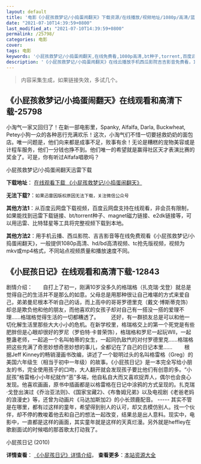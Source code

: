 ```yaml
---
layout: default
title: '电影《小屁孩救梦记/小捣蛋闹翻天》下载资源/在线播放/视频地址/1080p/高清/蓝光'
date: "2021-07-10T14:39:59+0800"
last_modified_at: "2021-07-10T14:39:59+0800"
permalink: /25798/
categories: 电影
cover:
tags: 电影
keywords: '小屁孩救梦记/小捣蛋闹翻天,在线免费看,1080p高清,bt种子,torrent,百度云盘,magnet,磁力链,迅雷下载资源'
description: '《小屁孩救梦记/小捣蛋闹翻天》在线云播放手机西瓜影院吉吉影音免费看，1080p高清bd/hd未删减完整版和tc抢先枪版，mkv/mp4格式，附带bt/torrent种子、magnet/磁力链、百度云盘、网盘资源迅雷下载链接'
---
```


>内容采集生成，如果链接失效，多试几个。


## 《小屁孩救梦记/小捣蛋闹翻天》在线观看和高清下载-25798

小淘气一家又回归了！在新一部电影里，Spanky, Alfalfa, Darla, Buckwheat, Petey小狗一众的各种恶行充满欢乐！这次，小淘气们不惜一切要拯救奶奶的面包店。唯一问题是，他们向来都是成事不足，败事有余！无论是糟糕的宠物美容或是计程车服务，他们一分钱也挣不到。他们唯一的希望就是赢得社区天才表演比赛的奖金了。可是，你有听过Alfafa唱歌吗？


小屁孩救梦记/小捣蛋闹翻天迅雷下载

**下载地址**： [在线观看下载 《小屁孩救梦记/小捣蛋闹翻天》](https://www.993dy.com//vod-detail-id-22334.html) 


**无法下载?**：`如果迅雷因版权原因无法下载，关注微信公众号 `

**其他方法1**：从百度云网盘下载视频，百度云网盘支持在线观看，非会员有限制，如果能找到迅雷下载链接、bt/torrent种子、magnet磁力链接、e2dk链接等，可以用迅雷、比特彗星等工具将完整视频下载到本地。

**其他方法2**：用手机云播、西瓜影院、吉吉影音等在线免费观看《小屁孩救梦记/小捣蛋闹翻天》，一般提供1080p高清、hd/bd高清视频、tc抢先版视频，视频为mkv或mp4格式，不同站点视频质量和播放速度不同。


## 《小屁孩日记》在线观看和高清下载-12843

剧情介绍：　　自打上了初一，刚满10岁没多久的格瑞格（扎克瑞·戈登）就总是觉得自己的生活并不是那么的如意。父母总是用那种很让自己难堪的方式来爱自己，弟弟曼尼根本不听自己的话，而上高中的哥哥罗德里克（戴文·博斯蒂克饰）却总是欺负他和他的朋友，而他喜欢的女孩子却对自己有一搭没一搭的爱理不理……格瑞格觉得生活的一切都糟透了。 　　还好，有一群损友总是可以和他一切化解生活里那些大大小小的危机。在新学校里，格瑞格交上的第一个死党是有些肥胖但是心眼却很好的罗尼（罗伯特·卡普荣饰），格瑞格和罗尼一起玩WII，一起整蛊老师，一起追一个名叫帕蒂的女生，一起同仇敌忾的对付罗德里克……格瑞格把这些充满了奇思妙想奇思妙想的事儿，全都记在了自己的日记本里…… 　　根据Jeff Kinney的畅销漫画书改编，讲述了一个聪明过头的名叫格雷格（Greg）的美国六年级生（相当于初中一年级）的故事。《小屁孩日记》是一本完全写给小朋友的书，完全使用孩子的口吻，大人翻开就会发现孩子要比他们有创意的多。“小屁孩”格雷格小小年纪就作“恶”多端，他自私自大而又喜欢捉弄人，偶尔也会良心发现。他喜欢画画，原书中插画都是以格雷格在日记中涂鸦的方式呈现的。扎克瑞·戈登出演过《乔治亚法则》、《国家宝藏2》、《布鲁姆兄弟》以及电视剧《老爸老妈的浪漫史》等，还曾为动画片《马达加斯加2》的小长颈鹿配音。 ----- 其实不管是在哪里，都有过这样的童年，希望得到别人的认可，却又去模仿别人。找一个伙伴，却不停的教唆着他去和自己的想法一起改变，结果总是出人意料。现实中，电影中，一直都是这样的画面，其实童年就是这样的天真烂漫。另外就是heffley在歌剧面试的时候唱的那首歌太打动我了。


小屁孩日记 (2010)

**详情查看**： [《小屁孩日记》详情介绍](/movie/12843/)， **查看更多**：[本站资源大全](/movie/t/all/)

